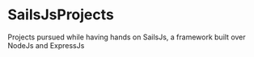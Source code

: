 # SailsJsProjects
Projects pursued while having hands on SailsJs, a framework built over NodeJs and ExpressJs
